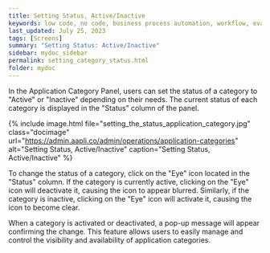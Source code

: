 ```yaml
---
title: Setting Status, Active/Inactive 
keywords: low code, no code, business process automation, workflow, evaluation matrixs
last_updated: July 25, 2023
tags: [Screens]
summary: "Setting Status: Active/Inactive" 
sidebar: mydoc_sidebar
permalink: setting_category_status.html
folder: mydoc
---
```

In the Application Category Panel, users can set the status of a category to "Active" or "Inactive" depending on their needs. The current status of each category is displayed in the "Status" column of the panel.

{% include image.html file="setting_the_status_application_category.jpg" class="docimage" url="https://admin.aapli.co/admin/operations/application-categories" alt="Setting Status, Active/Inactive" caption="Setting Status, Active/Inactive" %}

To change the status of a category, click on the "Eye" icon located in the "Status" column. If the category is currently active, clicking on the "Eye" icon will deactivate it, causing the icon to appear blurred. Similarly, if the category is inactive, clicking on the "Eye" icon will activate it, causing the icon to become clear.

When a category is activated or deactivated, a pop-up message will appear confirming the change. This feature allows users to easily manage and control the visibility and availability of application categories.
